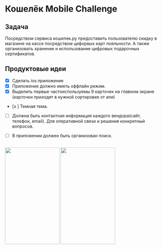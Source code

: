 # Кошелёк Mobile Challenge


## Задача 
Посредством сервиса кошелек.ру предоставить пользователю скидку в магазине на кассе посредством цифорвых карт лояльности. А также организовать хранение и использование цифровых подарочных сертификатов.

## Продуктовые идеи
- [x]  Сделать  ios приложение
- [x] Приложение должно иметь оффлайн режим.
- [x] Выделить первые частоиспользуемы 9 карточек на главном экране (карточки приходят в нужной сортировке от апи)
- [x ] Темная тема.
- [ ] Должна быть контактная информация каждого вендора(сайт, телефон, email). Для оперативной связи и решения конкретный вопросов.
- [ ] В приложении должен быть организован поиск.


## 
<img src="assets/screen1.gif" width="180" height="320"/> <img src="assets/screen2.gif" width="180" height="320"/>

